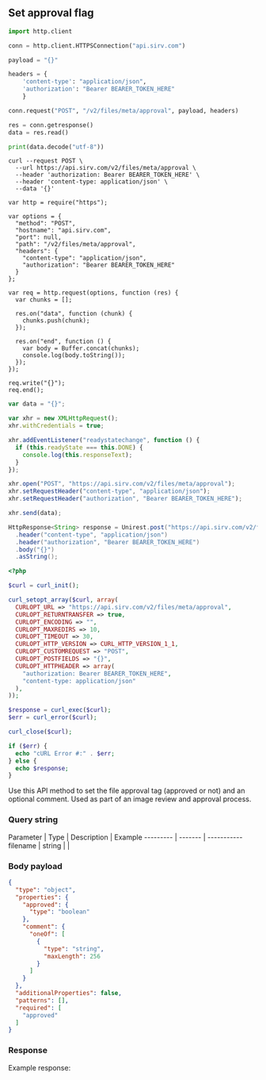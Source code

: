 ## Set approval flag

```python
import http.client

conn = http.client.HTTPSConnection("api.sirv.com")

payload = "{}"

headers = {
    'content-type': "application/json",
    'authorization': "Bearer BEARER_TOKEN_HERE"
    }

conn.request("POST", "/v2/files/meta/approval", payload, headers)

res = conn.getresponse()
data = res.read()

print(data.decode("utf-8"))
```

```shell
curl --request POST \
  --url https://api.sirv.com/v2/files/meta/approval \
  --header 'authorization: Bearer BEARER_TOKEN_HERE' \
  --header 'content-type: application/json' \
  --data '{}'
```

```javascript--node
var http = require("https");

var options = {
  "method": "POST",
  "hostname": "api.sirv.com",
  "port": null,
  "path": "/v2/files/meta/approval",
  "headers": {
    "content-type": "application/json",
    "authorization": "Bearer BEARER_TOKEN_HERE"
  }
};

var req = http.request(options, function (res) {
  var chunks = [];

  res.on("data", function (chunk) {
    chunks.push(chunk);
  });

  res.on("end", function () {
    var body = Buffer.concat(chunks);
    console.log(body.toString());
  });
});

req.write("{}");
req.end();
```

```javascript
var data = "{}";

var xhr = new XMLHttpRequest();
xhr.withCredentials = true;

xhr.addEventListener("readystatechange", function () {
  if (this.readyState === this.DONE) {
    console.log(this.responseText);
  }
});

xhr.open("POST", "https://api.sirv.com/v2/files/meta/approval");
xhr.setRequestHeader("content-type", "application/json");
xhr.setRequestHeader("authorization", "Bearer BEARER_TOKEN_HERE");

xhr.send(data);
```

```java
HttpResponse<String> response = Unirest.post("https://api.sirv.com/v2/files/meta/approval")
  .header("content-type", "application/json")
  .header("authorization", "Bearer BEARER_TOKEN_HERE")
  .body("{}")
  .asString();
```

```php
<?php

$curl = curl_init();

curl_setopt_array($curl, array(
  CURLOPT_URL => "https://api.sirv.com/v2/files/meta/approval",
  CURLOPT_RETURNTRANSFER => true,
  CURLOPT_ENCODING => "",
  CURLOPT_MAXREDIRS => 10,
  CURLOPT_TIMEOUT => 30,
  CURLOPT_HTTP_VERSION => CURL_HTTP_VERSION_1_1,
  CURLOPT_CUSTOMREQUEST => "POST",
  CURLOPT_POSTFIELDS => "{}",
  CURLOPT_HTTPHEADER => array(
    "authorization: Bearer BEARER_TOKEN_HERE",
    "content-type: application/json"
  ),
));

$response = curl_exec($curl);
$err = curl_error($curl);

curl_close($curl);

if ($err) {
  echo "cURL Error #:" . $err;
} else {
  echo $response;
}
```

Use this API method to set the file approval tag (approved or not) and an optional comment. Used as part of an image review and approval process.

### Query string


Parameter | Type | Description | Example
--------- | ------- | ----------- 
filename | string |  | 


### Body payload


<div class="center-column"></div>

```json
{
  "type": "object",
  "properties": {
    "approved": {
      "type": "boolean"
    },
    "comment": {
      "oneOf": [
        {
          "type": "string",
          "maxLength": 256
        }
      ]
    }
  },
  "additionalProperties": false,
  "patterns": [],
  "required": [
    "approved"
  ]
}
```


### Response

Example response:

```

```
